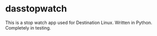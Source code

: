 # dasstopwatch
This is a stop watch app used for Destination Linux. Written in Python. Completely in testing. 
